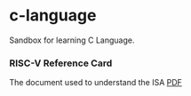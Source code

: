 # c-language
Sandbox for learning C Language.

### RISC-V Reference Card
The document used to understand the ISA [PDF](https://github.com/jameslzhu/riscv-card/releases/download/latest/riscv-card.pdf)